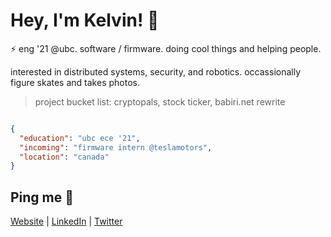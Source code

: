 # Hey, I'm Kelvin! 👋

⚡ eng '21 @ubc. software / firmware. doing cool things and helping people.

interested in distributed systems, security, and robotics. 
occassionally figure skates and takes photos.

> project bucket list: cryptopals, stock ticker, babiri.net rewrite

```json

{
  "education": "ubc ece '21",
  "incoming": "firmware intern @teslamotors",
  "location": "canada"
}

```

## Ping me :postbox:
[Website](https://www.kelvinkoon.dev/) | [LinkedIn](https://www.linkedin.com/in/kelvinkoon/) | [Twitter](https://twitter.com/NotCelsiusDeg)
